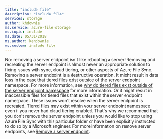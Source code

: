 ```yaml
---
title: "include file"
description: "include file"
services: storage
author: khdownie
ms.service: azure-file-storage
ms.topic: include
ms.date: 05/31/2018
ms.author: kendownie
ms.custom: include file
---
```

No: removing a server endpoint isn't like rebooting a server! Removing and recreating the server endpoint is almost never an appropriate solution to fixing issues with sync, cloud tiering, or other aspects of Azure File Sync. Removing a server endpoint is a destructive operation. It might result in data loss in the case that tiered files exist outside of the server endpoint namespace. For more information, see [why do tiered files exist outside of the server endpoint namespace](../articles/storage/files/storage-files-faq.md#afs-tiered-files-out-of-endpoint) for more information. Or it might result in inaccessible files for tiered files that exist within the server endpoint namespace. These issues won't resolve when the server endpoint is recreated. Tiered files may exist within your server endpoint namespace even if you never had cloud tiering enabled. That's why we recommend that you don't remove the server endpoint unless you would like to stop using Azure File Sync with this particular folder or have been explicitly instructed to do so by a Microsoft engineer. For more information on remove server endpoints, see [Remove a server endpoint](../articles/storage/file-sync/file-sync-server-endpoint-delete.md).
